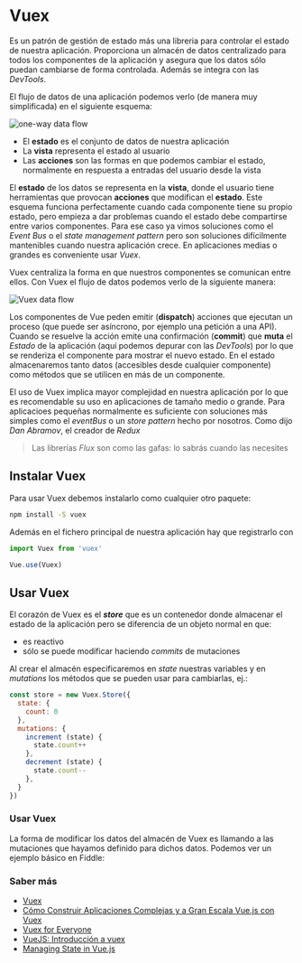 # Vuex
Es un patrón de gestión de estado más una libreria para controlar el estado de nuestra aplicación. Proporciona un almacén de datos centralizado para todos los componentes de la aplicación y asegura que los datos sólo puedan cambiarse de forma controlada. Además se integra con las _DevTools_.

El flujo de datos de una aplicación podemos verlo (de manera muy simplificada) en el siguiente esquema:

![one-way data flow](https://vuex.vuejs.org/flow.png)

- El **estado** es el conjunto de datos de nuestra aplicación
- La **vista** representa el estado al usuario
- Las **acciones** son las formas en que podemos cambiar el estado, normalmente en respuesta a entradas del usuario desde la vista

El **estado** de los datos se representa en la **vista**, donde el usuario tiene herramientas que provocan **acciones** que modifican el **estado**. Este esquema funciona perfectamente cuando cada componente tiene su propio estado, pero empieza a dar problemas cuando el estado debe compartirse entre varios componentes. Para ese caso ya vimos soluciones como el _Event Bus_ o el _state management pattern_ pero son soluciones difícilmente mantenibles cuando nuestra aplicación crece. En aplicaciones medias o grandes es conveniente usar _Vuex_.

Vuex centraliza la forma en que nuestros componentes se comunican entre ellos. Con Vuex el flujo de datos podemos verlo de la siguiente manera:

![Vuex data flow](https://vuex.vuejs.org/vuex.png)

Los componentes de Vue peden emitir (**dispatch**) acciones que ejecutan un proceso (que puede ser asíncrono, por ejemplo una petición a una API). Cuando se resuelve la acción emite una confirmación (**commit**) que **muta** el _Estado_ de la aplicación (aquí podemos depurar con las _DevTools_) por lo que se renderiza el componente para mostrar el nuevo estado. En el estado almacenaremos tanto datos (accesibles desde cualquier componente) como métodos que se utilicen en más de un componente.

El uso de Vuex implica mayor complejidad en nuestra aplicación por lo que es recomendable su uso en aplicaciones de tamaño medio o grande. Para aplicacioes pequeñas normalmente es suficiente con soluciones más simples como el _eventBus_ o un _store  pattern_ hecho por nosotros. Como dijo _Dan Abramov_, el creador de _Redux_ 
> Las librerías _Flux_ son como las gafas: lo sabrás cuando las necesites

## Instalar Vuex
Para usar Vuex debemos instalarlo como cualquier otro paquete:
```bash
npm install -S vuex
```

Además en el fichero principal de nuestra aplicación hay que registrarlo con
```javascript
import Vuex from 'vuex'

Vue.use(Vuex)
```

## Usar Vuex
El corazón de Vuex es el **_store_** que es un contenedor donde almacenar el estado de la aplicación pero se diferencia de un objeto normal en que:
- es reactivo
- sólo se puede modificar haciendo _commits_ de mutaciones

Al crear el almacén especificaremos en _state_ nuestras variables y en _mutations_ los métodos que se pueden usar para cambiarlas, ej.:
```javascript
const store = new Vuex.Store({
  state: {
    count: 0
  },
  mutations: {
    increment (state) {
      state.count++
    },
    decrement (state) {
      state.count--
    },
  }
})
```

### Usar Vuex
La forma de modificar los datos del almacén de Vuex es llamando a las mutaciones que hayamos definido para dichos datos. Podemos ver un ejemplo básico en Fiddle:

<script async src="//jsfiddle.net/n9jmu5v7/1269/embed/js,html,result/"></script>

### Saber más
* [Vuex](https://vuex.vuejs.org/)
* [Cómo Construir Aplicaciones Complejas y a Gran Escala Vue.js con Vuex](https://code.tutsplus.com/es/tutorials/how-to-build-complex-large-scale-vuejs-applications-with-vuex--cms-30952)
* [Vuex for Everyone](https://vueschool.io/courses/vuex-for-everyone)
* [VueJS: Introducción a vuex](https://elabismodenull.wordpress.com/2017/05/29/vuejs-introduccion-a-vuex/)
* [Managing State in Vue.js](https://medium.com/fullstackio/managing-state-in-vue-js-23a0352b1c87)

